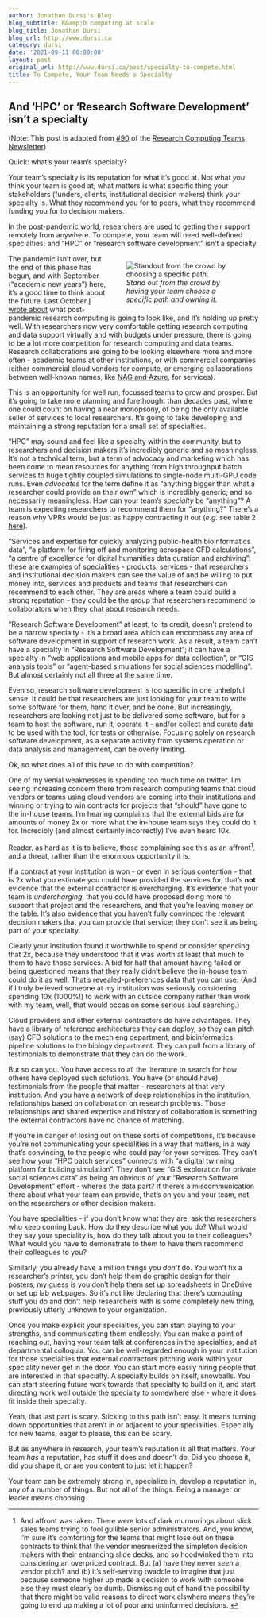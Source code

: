 ```yaml
---
author: Jonathan Dursi's Blog
blog_subtitle: R&amp;D computing at scale
blog_title: Jonathan Dursi
blog_url: http://www.dursi.ca
category: dursi
date: '2021-09-11 00:00:00'
layout: post
original_url: http://www.dursi.ca/post/specialty-to-compete.html
title: To Compete, Your Team Needs a Specialty
---
```


<h2 id="and-hpc-or-research-software-development-isnt-a-specialty">And ‘HPC’ or ‘Research Software Development’ isn’t a specialty</h2>

<p>(Note: This post is adapted from <a href="https://www.researchcomputingteams.org/newsletter_issues/0090">#90</a> of the <a href="https://www.researchcomputingteams.org">Research Computing Teams Newsletter</a>)</p>

<p>Quick: what’s your team’s specialty?</p>

<p>Your team’s specialty is its reputation for what it’s good at. Not what <em>you</em> think your team is good at; what matters is what specific thing your stakeholders (funders, clients, institutional decision makers) think your specialty is. What they recommend you for to peers, what they recommend funding you for to decision makers.</p>

<p>In the post-pandemic world, researchers are used to getting their support remotely from anywhere. To compete, your team will need well-defined specialties; and “HPC” or “research software development” isn’t a specialty.</p>

<figure style="width: 45%; float: right;">
  <img alt="Standout from the crowd by choosing a specific path." src="https://www.dursi.ca/assets/imgs/standout_sm.jpg" />
  <figcaption><i>Stand out from the crowd by having your team choose a specific path and owning it.</i></figcaption>
</figure>

<p>The pandemic isn’t over, but the end of this phase has begun, and with September (“academic new years”) here, it’s a good time to think about the future. Last October <a href="https://www.dursi.ca/post/research-computing-in-the-aftertimes">I wrote about</a> what post-pandemic research computing is going to look like, and it’s holding up pretty well. With researchers now very comfortable getting research computing and data support virtually and with budgets under pressure, there is going to be a lot more competition for research computing and data teams. Research collaborations are going to be looking elsewhere more and more often - academic teams at other institutions, or with commercial companies (either commercial cloud vendors for compute, or emerging collaborations between well-known names, like <a href="https://www.nag.com/news/machine-learning-expertise-new-azure-hpc-ai-collaboration-centre">NAG and Azure</a>, for services).</p>

<p>This is an opportunity for well run, focussed teams to grow and prosper. But it’s going to take more planning and forethought than decades past, where one could count on having a near monopsony, of being the only available seller of services to local researchers. It’s going to take developing and maintaining a strong reputation for a small set of specialties.</p>

<p>“HPC” may sound and feel like a specialty within the community, but to researchers and decision makers it’s incredibly generic and so meaningless. It’s not a technical term, but a term of advocacy and marketing which has been come to mean resources for anything from high throughput batch services to huge tightly coupled simulations to single-node multi-GPU code runs. Even <em>advocates</em> for the term define it as “anything bigger than what a researcher could provide on their own” which is incredibly generic, and so necessarily meaningless. How can your team’s <em>specialty</em> be “anything”? A team is expecting researchers to recommend them for “anything?” There’s a reason why VPRs would be just as happy contracting it out (<em>e.g.</em> see table 2 <a href="https://www.srainternational.org/blogs/srai-jra1/2019/12/09/operational-fiscal-management-of-core-facilities">here</a>).</p>

<p>“Services and expertise for quickly analyzing public-health bioinformatics data”, “a platform for firing off and monitoring aerospace CFD calculations”, “a centre of excellence for digital humanities data curation and archiving”: these are examples of specialities - products, services - that researchers and institutional decision makers can see the value of and be willing to put money into, services and products and teams that researchers can recommend to each other. They are areas where a team could build a strong reputation - they could be the group that researchers recommend to collaborators when they chat about research needs.</p>

<p>“Research Software Development” at least, to its credit, doesn’t pretend to be a narrow specialty - it’s a broad area which can encompass any area of software development in support of research work. As a result, a team can’t have a specialty in “Research Software Development”; it can have a specialty in “web applications and mobile apps for data collection”, or “GIS analysis tools” or “agent-based simulations for social sciences modelling”. But almost certainly not all three at the same time.</p>

<p>Even so, research software development is too specific in one unhelpful sense. It could be that researchers are just looking for your team to write some software for them, hand it over, and be done. But increasingly, researchers are looking not just to be delivered some software, but for a team to host the software, run it, operate it - and/or collect and curate data to be used with the tool, for tests or otherwise. Focusing solely on research software development, as a separate activity from systems operation or data analysis and management, can be overly limiting.</p>

<p>Ok, so what does all of this have to do with competition?</p>

<p>One of my venial weaknesses is spending too much time on twitter. I’m seeing increasing concern there from research computing teams that cloud vendors or teams using cloud vendors are coming into their institutions and winning or trying to win contracts for projects that “should” have gone to the in-house teams. I’m hearing complaints that the external bids are for amounts of money 2x or more what the in-house team says they could do it for. Incredibly (and almost certainly incorrectly) I’ve even heard 10x.</p>

<p>Reader, as hard as it is to believe, those complaining see this as an affront<sup id="fnref:1"><a class="footnote" href="https://www.dursi.ca/feed.xml#fn:1" rel="footnote">1</a></sup>, and a threat, rather than the enormous opportunity it is.</p>

<p>If a contract at your institution is won - or even in serious contention - that is 2x what you estimate you could have provided the services for, that’s <strong>not</strong> evidence that the external contractor is overcharging. It’s evidence that your team is <em>undercharging</em>, that you could have proposed doing more to support that project and the researchers, and that you’re leaving money on the table. It’s also evidence that you haven’t fully convinced the relevant decision makers that you can provide that service; they don’t see it as being part of your specialty.</p>

<p>Clearly your institution found it worthwhile to spend or consider spending that 2x, because they understood that it was worth at least that much to them to have those services. A bid for half that amount having failed or being questioned means that they really didn’t believe the in-house team could do it as well. That’s revealed-preferences data that you can use. (And if I truly believed someone at my institution was seriously considering spending 10x (1000%!) to work with an outside company rather than work with my team, well, that would occasion some serious soul searching.)</p>

<p>Cloud providers and other external contractors do have advantages. They have a library of reference architectures they can deploy, so they can pitch (say) CFD solutions to the mech eng department, and bioinformatics pipeline solutions to the biology department. They can pull from a library of testimonials to demonstrate that they can do the work.</p>

<p>But so can you. You have access to all the literature to search for how others have deployed such solutions. You have (or should have) testimonials from the people that matter - researchers at that very institution. And you have a network of deep relationships in the institution, relationships based on collaboration on research problems. Those relationships and shared expertise and history of collaboration is something the external contractors have no chance of matching.</p>

<p>If you’re in danger of losing out on these sorts of competitions, it’s because you’re not communicating your specialities in a way that matters, in a way that’s convincing, to the people who could pay for your services. They can’t see how your “HPC batch services” connects with “a digital twinning platform for building simulation”. They don’t see “GIS exploration for private social sciences data” as being an obvious of your “Research Software Development” effort - where’s the data part?  If there’s a miscommunication there about what your team can provide, that’s on you and your team, not on the researchers or other decision makers.</p>

<p>You have specialities - if you don’t know what they are, ask the researchers who keep coming back. How do they describe what you do? What would they say your speciality is, how do they talk about you to their colleagues? What would you have to demonstrate to them to have them recommend their colleagues to you?</p>

<p>Similarly, you already have a million things you <em>don’t</em> do.  You won’t fix a researcher’s printer, you don’t help them do graphic design for their posters, my guess is you don’t help them set up spreadsheets in OneDrive or set up lab webpages.  So it’s not like declaring that there’s computing stuff you do and don’t help researchers with is some completely new thing, previously utterly unknown to your organization.</p>

<p>Once you make explicit your specialties, you can start playing to your strengths, and communicating them endlessly. You can make a point of reaching out, having your team talk at conferences in the specialties, and at departmental colloquia. You can be well-regarded enough in your institution for those specialties that external contractors pitching work within your speciality never get in the door. You can start more easily hiring people that are interested in that specialty. A specialty builds on itself, snowballs. You can start steering future work towards that specialty to build on it, and start directing work well outside the specialty to somewhere else - where it does fit inside their specialty.</p>

<p>Yeah, that last part is scary. Sticking to this path isn’t easy. It means turning down opportunities that aren’t in or adjacent to your specialities. Especially for new teams, eager to please, this can be scary.</p>

<p>But as anywhere in research, your team’s reputation is all that matters. Your team <em>has</em> a reputation, has stuff it does and doesn’t do. Did you choose it, did you shape it, or are you content to just let it happen?</p>

<p>Your team can be extremely strong in, specialize in, develop a reputation in, any of a number of things. But not all of the things. Being a manager or leader means choosing.</p>

<hr />
<div class="footnotes">
  <ol>
    <li id="fn:1">
      <p>And affront was taken. There were lots of dark murmurings about slick sales teams trying to fool gullible senior administrators. And, you know, I’m sure it’s comforting for the teams that might lose out on these contracts to think that the vendor mesmerized the simpleton decision makers with their entrancing slide decks, and so hoodwinked them into considering an overpriced contract. But (a) have they never <em>seen</em> a vendor pitch? and (b) it’s self-serving twaddle to imagine that just because someone higher up made a decision to work with someone else they must clearly be dumb. Dismissing out of hand the possibility that there might be valid reasons to direct work elswhere means they’re going to end up making a lot of poor and uninformed decisions. <a class="reversefootnote" href="https://www.dursi.ca/feed.xml#fnref:1">&#8617;</a></p>
    </li>
  </ol>
</div>
